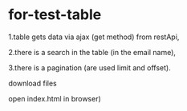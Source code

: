 # for-test-table


1.table gets data via ajax (get method) from restApi,

2.there is a search in the table (in the email name),

3.there is a pagination (are used limit and offset).

download files

open index.html in browser)
